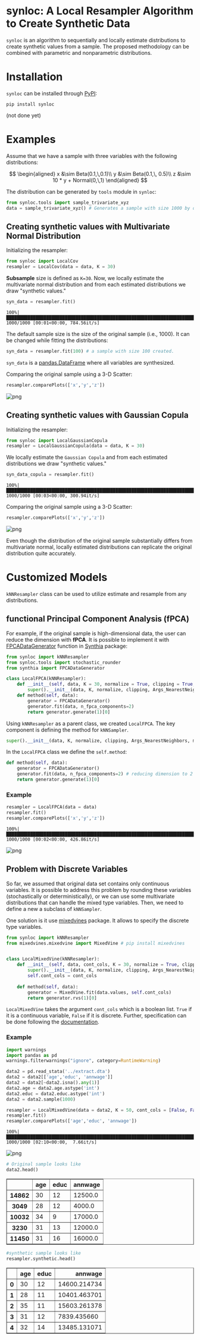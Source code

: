 # synloc: A Local Resampler Algorithm to Create Synthetic Data

`synloc` is an algorithm to sequentially and locally estimate distributions to create synthetic values from a sample. The proposed methodology can be combined with parametric and nonparametric distributions. 

# Installation

`synloc` can be installed through [PyPI](https://pypi.org/):

```
pip install synloc
```
(not done yet)
# Examples

Assume that we have a sample with three variables with the following distributions:

$$
\begin{aligned}
x &\sim Beta(0.1,\,0.1)\\
y &\sim Beta(0.1,\, 0.5)\\
z &\sim 10 * y + Normal(0,\,1)
\end{aligned}
$$

The distribution can be generated by `tools` module in `synloc`:


```python
from synloc.tools import sample_trivariate_xyz
data = sample_trivariate_xyz() # Generates a sample with size 1000 by default. 
```

## Creating synthetic values with Multivariate Normal Distribution

Initializing the resampler:


```python
from synloc import LocalCov
resampler = LocalCov(data = data, K = 30)
```

**Subsample** size is defined as `K=30`. Now, we locally estimate the multivariate normal distribution and from each estimated distributions we draw "synthetic values."


```python
syn_data = resampler.fit() 
```

    100%|███████████████████████████████████████████████████████████████████████████████████████████████████████████| 1000/1000 [00:01<00:00, 784.56it/s]
    

The default sample size is the size of the original sample (i.e., 1000). It can be changed while fitting the distributions:

```python
syn_data = resampler.fit(100) # a sample with size 100 created.
```


`syn_data` is a [pandas.DataFrame](https://pandas.pydata.org/docs/reference/api/pandas.DataFrame.html) where all variables are synthesized. 

Comparing the original sample using a 3-D Scatter:


```python
resampler.comparePlots(['x','y','z'])
```


    
![png](README_files/README_7_0.png)
    


## Creating synthetic values with Gaussian Copula

Initializing the resampler:


```python
from synloc import LocalGaussianCopula
resampler = LocalGaussianCopula(data = data, K = 30)
```

We locally estimate the `Gaussian Copula` and from each estimated distributions we draw "synthetic values."


```python
syn_data_copula = resampler.fit() 
```

    100%|███████████████████████████████████████████████████████████████████████████████████████████████████████████| 1000/1000 [00:03<00:00, 300.94it/s]
    

Comparing the original sample using a 3-D Scatter:


```python
resampler.comparePlots(['x','y','z'])
```


    
![png](README_files/README_13_0.png)
    


Even though the distribution of the original sample substantially differs from multivariate normal, locally estimated distributions can replicate the original distribution quite accurately. 

# Customized Models

`kNNResampler` class can be used to utilize estimate and resample from any distributions. 

## functional Principal Component Analysis (fPCA)

For example, if the original sample is high-dimensional data, the user can reduce the dimension with **fPCA**. It is possible to implement it with [FPCADataGenerator](https://dmey.github.io/synthia/fpca.html) function in [Synthia](https://github.com/dmey/synthia) package:


```python
from synloc import kNNResampler
from synloc.tools import stochastic_rounder
from synthia import FPCADataGenerator

class LocalFPCA(kNNResampler):
    def __init__(self, data, K = 30, normalize = True, clipping = True, Args_NearestNeighbors = {}):
        super().__init__(data, K, normalize, clipping, Args_NearestNeighbors, method = self.method)
    def method(self, data):
        generator = FPCADataGenerator()
        generator.fit(data, n_fpca_components=2)
        return generator.generate(1)[0]
```

Using `kNNResampler` as a parent class, we created `LocalFPCA`. The key component is defining the method for `kNNSampler`. 

```python
super().__init__(data, K, normalize, clipping, Args_NearestNeighbors, method = self.method)
```

In the `LocalFPCA` class we define the `self.method`:

```python
def method(self, data):
    generator = FPCADataGenerator()
    generator.fit(data, n_fpca_components=2) # reducing dimension to 2
    return generator.generate(1)[0]
```


### Example


```python
resampler = LocalFPCA(data = data)
resampler.fit()
resampler.comparePlots(['x','y','z'])
```

    100%|███████████████████████████████████████████████████████████████████████████████████████████████████████████| 1000/1000 [00:02<00:00, 426.86it/s]
    


    
![png](README_files/README_17_1.png)
    


## Problem with Discrete Variables

So far, we assumed that original data set contains only continuous variables. It is possible to address this problem by rounding these variables (stochastically or deterministically), or we can use some multivariate distributions that can handle the mixed type variables. Then, we need to define a new a subclass of `kNNSampler`. 

One solution is it use [mixedvines](https://github.com/asnelt/mixedvines) package. It allows to specify the discrete type variables. 


```python
from synloc import kNNResampler
from mixedvines.mixedvine import MixedVine # pip install mixedvines


class LocalMixedVine(kNNResampler):
    def __init__(self, data, cont_cols, K = 30, normalize = True, clipping = True, Args_NearestNeighbors = {}):
        super().__init__(data, K, normalize, clipping, Args_NearestNeighbors, method = self.method)
        self.cont_cols = cont_cols
    
    def method(self, data):
        generator = MixedVine.fit(data.values, self.cont_cols)
        return generator.rvs(1)[0]
```

`LocalMixedVine` takes the argument `cont_cols` which is a boolean list. `True` if it is a continuous variable, `False` if it is discrete. Further, specification can be done following the [documentation](https://mixedvines.readthedocs.io/en/latest/). 

### Example


```python
import warnings
import pandas as pd
warnings.filterwarnings("ignore", category=RuntimeWarning) 

data2 = pd.read_stata('../extract.dta')
data2 = data2[['age','educ', 'annwage']]
data2 = data2[~data2.isna().any(1)]
data2.age = data2.age.astype('int')
data2.educ = data2.educ.astype('int')
data2 = data2.sample(1000)

resampler = LocalMixedVine(data = data2, K = 50, cont_cols = [False, False, True])
resampler.fit()
resampler.comparePlots(['age','educ', 'annwage'])
```

    100%|████████████████████████████████████████████████████████████████████████████████████████████████████████████| 1000/1000 [02:10<00:00,  7.66it/s]
    


    
![png](README_files/README_21_1.png)
    



```python
# Original sample looks like
data2.head()
```




<div>
<style scoped>
    .dataframe tbody tr th:only-of-type {
        vertical-align: middle;
    }

    .dataframe tbody tr th {
        vertical-align: top;
    }

    .dataframe thead th {
        text-align: right;
    }
</style>
<table border="1" class="dataframe">
  <thead>
    <tr style="text-align: right;">
      <th></th>
      <th>age</th>
      <th>educ</th>
      <th>annwage</th>
    </tr>
  </thead>
  <tbody>
    <tr>
      <th>14862</th>
      <td>30</td>
      <td>12</td>
      <td>12500.0</td>
    </tr>
    <tr>
      <th>3049</th>
      <td>28</td>
      <td>12</td>
      <td>4000.0</td>
    </tr>
    <tr>
      <th>10032</th>
      <td>34</td>
      <td>9</td>
      <td>17000.0</td>
    </tr>
    <tr>
      <th>3230</th>
      <td>31</td>
      <td>13</td>
      <td>12000.0</td>
    </tr>
    <tr>
      <th>11450</th>
      <td>31</td>
      <td>16</td>
      <td>16000.0</td>
    </tr>
  </tbody>
</table>
</div>




```python
#synthetic sample looks like
resampler.synthetic.head()
```




<div>
<style scoped>
    .dataframe tbody tr th:only-of-type {
        vertical-align: middle;
    }

    .dataframe tbody tr th {
        vertical-align: top;
    }

    .dataframe thead th {
        text-align: right;
    }
</style>
<table border="1" class="dataframe">
  <thead>
    <tr style="text-align: right;">
      <th></th>
      <th>age</th>
      <th>educ</th>
      <th>annwage</th>
    </tr>
  </thead>
  <tbody>
    <tr>
      <th>0</th>
      <td>30</td>
      <td>12</td>
      <td>14600.214734</td>
    </tr>
    <tr>
      <th>1</th>
      <td>28</td>
      <td>11</td>
      <td>10401.463701</td>
    </tr>
    <tr>
      <th>2</th>
      <td>35</td>
      <td>11</td>
      <td>15603.261378</td>
    </tr>
    <tr>
      <th>3</th>
      <td>31</td>
      <td>12</td>
      <td>7839.435660</td>
    </tr>
    <tr>
      <th>4</th>
      <td>32</td>
      <td>14</td>
      <td>13485.131071</td>
    </tr>
  </tbody>
</table>
</div>


